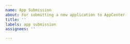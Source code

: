 ```yaml
---
name: App Submission
about: For submitting a new application to AppCenter
title: ''
labels: app submission
assignees: ''

---
```




